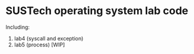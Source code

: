 # SUSTech operating system lab code

Including:
1. lab4 (syscall and exception)
2. lab5 (process) [WIP]


